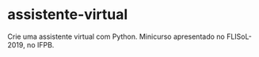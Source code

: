 # assistente-virtual
Crie uma assistente virtual com Python. Minicurso apresentado no FLISoL-2019, no IFPB.
